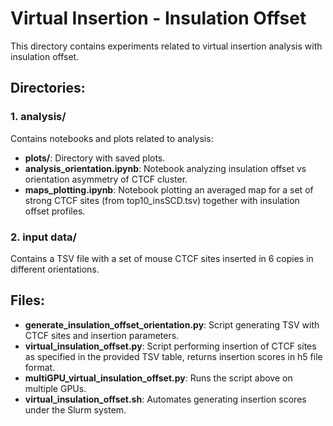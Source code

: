 # Virtual Insertion - Insulation Offset

This directory contains experiments related to virtual insertion analysis with insulation offset.

## Directories:

### 1. analysis/
Contains notebooks and plots related to analysis:
- **plots/**: Directory with saved plots.
- **analysis_orientation.ipynb**: Notebook analyzing insulation offset vs orientation asymmetry of CTCF cluster.
- **maps_plotting.ipynb**: Notebook plotting an averaged map for a set of strong CTCF sites (from top10_insSCD.tsv) together with insulation offset profiles.

### 2. input data/
Contains a TSV file with a set of mouse CTCF sites inserted in 6 copies in different orientations.

## Files:

- **generate_insulation_offset_orientation.py**: Script generating TSV with CTCF sites and insertion parameters.
- **virtual_insulation_offset.py**: Script performing insertion of CTCF sites as specified in the provided TSV table, returns insertion scores in h5 file format.
- **multiGPU_virtual_insulation_offset.py**: Runs the script above on multiple GPUs.
- **virtual_insulation_offset.sh**: Automates generating insertion scores under the Slurm system.